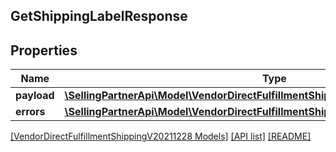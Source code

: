 ## GetShippingLabelResponse

## Properties

Name | Type | Description | Notes
------------ | ------------- | ------------- | -------------
**payload** | [**\SellingPartnerApi\Model\VendorDirectFulfillmentShippingV20211228\ShippingLabel**](ShippingLabel.md) |  | [optional]
**errors** | [**\SellingPartnerApi\Model\VendorDirectFulfillmentShippingV20211228\ErrorList**](ErrorList.md) |  | [optional]

[[VendorDirectFulfillmentShippingV20211228 Models]](../) [[API list]](../../Api) [[README]](../../../README.md)
